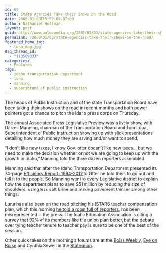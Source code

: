 ```yaml
---
id: 69
title: State Agencies Take their Shows on the Road
date: 2008-01-03T15:52:09-07:00
author: Nathaniel Hoffman
layout: post
guid: http://www.paleomedia.org/2008/01/03/state-agencies-take-their-shows-on-the-road/
permalink: /2008/01/03/state-agencies-take-their-shows-on-the-road/
featured_home_img:
  - luna_mug.jpg
dsq_thread_id:
  - "113509333"
categories:
  - Features
tags:
  - idaho transportation department
  - luna
  - manning
  - superintend of public instruction
---
```

The heads of Public Instruction and of the state Transportation Board have been taking their shows on the road in recent months and both power pointers got a chance to pitch the Idaho press corps on Thursday.

The annual Associated Press Legislative Preview was a lively show, with Darrell Manning, chairman of the Transportation Board and Tom Luna, Superintendent of Public Instruction showing up with slick presentations detailing how much money they are saving and/or want to spend.

“I don’t like new taxes, I know Gov. otter doesn’t like new taxes… but we need to make the decision whether or not we are going to keep up with the growth in Idaho,” Manning told the three dozen reporters assembled.<!--more-->

Manning said that after the Idaho Transportation Department presented its 74-page <a href="http://itd.idaho.gov/info/efficiencyreport/Efficiency_Report.pdf" target="blank">Efficiency Report: 1994-2012</a> to Otter he told them to go out and tell it to the people. So Manning went to every Legislative district to explain how the department plans to save $51 million by reducing the size of shoulders, using less salt brine and making pavement thinner among other things.

Luna has also been on the road pitching his iSTARS teacher compensation plan, which this morning <a href="http://www.boiseweekly.com/gyrobase/Content?oid=oid%3A310016" target="blank">he told a room full of reporters</a>, has been misrepresented in the press. The Idaho Education Association is citing a survey that 92% of its members like the union plan better, but the debate over tying teacher tenure to teacher pay is sure to be one of the best of the session.

Other quick takes on the morning&#8217;s forums are at the [Boise Weekly](http://www.boiseweekly.com/gyrobase/Content?oid=oid%3A310009), [Eye on Boise](http://spokesmanreview.com/blogs/boise/) and Cynthia Sewell in the [Statesman](http://www.idahostatesman.com/localnews/story/254135.html).